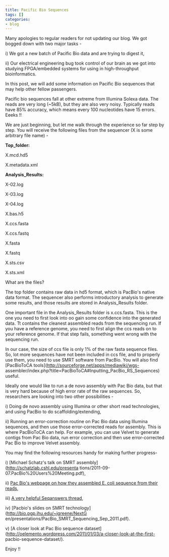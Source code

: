 ```yaml
---
title: Pacific Bio Sequences
tags: []
categories:
- blog
---
```

Many apologies to regular readers for not updating our blog. We got bogged
down with two major tasks -
<!--more-->

i) We got a new batch of Pacific Bio data and are trying to digest it,

ii) Our electrical engineering bug took control of our brain as we got into
studying FPGA/embedded systems for using in high-throughput bioinformatics.

In this post, we will add some information on Pacific Bio sequences that may
help other fellow passengers.

Pacific bio sequences fall at other extreme from Illumina Solexa data. The
reads are very long (~5kB), but they are also very noisy. Typically reads have
85% accuracy, which means every 100 nucleotides have 15 errors. Eeeks !!

We are just beginning, but let me walk through the experience so far step by
step. You will receive the following files from the sequencer (X is some
arbitrary file name) -

>

**Top_folder:**

X.mcd.hd5

X.metadata.xml

**Analysis_Results:**

X-02.log

X-03.log

X-04.log

X.bas.h5

X.ccs.fasta

X.ccs.fastq

X.fasta

X.fastq

X.sts.csv

X.sts.xml

What are the files?

The top folder contains raw data in hd5 format, which is PacBio's native data
format. The sequencer also performs introductory analysis to generate some
results, and those results are stored in Analysis_Results folder.

One important file in the Analysis_Results folder is x.ccs.fasta. This is the
one you need to first look into oo gain some confidence into the generated
data. Tt contains the cleanest assembled reads from the sequencing run. If you
have a reference genome, you need to first align the ccs reads on to your
reference genome. If that step fails, something went wrong with the sequencing
run.

In our case, the size of ccs file is only 1% of the raw fasta sequence files.
So, lot more sequences have not been included in ccs file, and to properly use
them, you need to use SMRT software from PacBio. You will also find
[PacBioToCA tools](http://sourceforge.net/apps/mediawiki/wgs-
assembler/index.php?title=PacBioToCA#Inputting_PacBio_RS_Sequences) useful.

Ideally one would like to run a de novo assembly with Pac Bio data, but that
is very hard because of high error rate of the raw sequences. So, researchers
are looking into two other possibilities -

i) Doing de novo assembly using Illumina or other short read technologies, and
using PacBio to do scaffolding/extending,

ii) Running an error-correction routine on Pac Bio data using Illumina
sequences, and then use those error-corrected reads for assembly. This is
where PacBioToCA can help. For example, you can use Velvet to generate contigs
from Pac Bio data, run error correction and then use error-corrected Pac Bio
to improve Velvet assembly.

You may find the following resources handy for making further progress-

i) [Michael Schatz's talk on SMRT assembly](http://schatzlab.cshl.edu/presenta
tions/2011-09-07.PacBio%20Users%20Meeting.pdf),

ii) [Pac Bio's webpage on how they assembled E. coli sequence from their
reads](http://www.smrtcommunity.com/Learn/How-To/E-coli-O104-Assembly),

iii) [A very helpful Seqanswers
thread](http://seqanswers.com/forums/archive/index.php/t-16895.html),

iv) [Pacbio's slides on SMRT technology](http://bio.pgp.jhu.edu/~jgreene/NextG
en/presentations/PacBio_SMRT_Sequencing_Sep_2011.pdf).

v) [A closer look at Pac Bio sequence
dataset](http://oelemento.wordpress.com/2011/01/03/a-closer-look-at-the-first-
pacbio-sequence-dataset/).

Enjoy !!


